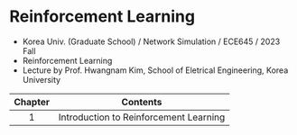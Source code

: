 # Reinforcement Learning
- Korea Univ. (Graduate School) / Network Simulation / ECE645 / 2023 Fall
- Reinforcement Learning
- Lecture by Prof. Hwangnam Kim, School of Eletrical Engineering, Korea University

|Chapter|Contents|
|:------:|:-----:|
|1|Introduction to Reinforcement Learning|
